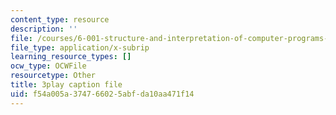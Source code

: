 ```yaml
---
content_type: resource
description: ''
file: /courses/6-001-structure-and-interpretation-of-computer-programs-spring-2005/f54a005a374766025abfda10aa471f14_rCqMiPk1BJE.srt
file_type: application/x-subrip
learning_resource_types: []
ocw_type: OCWFile
resourcetype: Other
title: 3play caption file
uid: f54a005a-3747-6602-5abf-da10aa471f14
---
```

